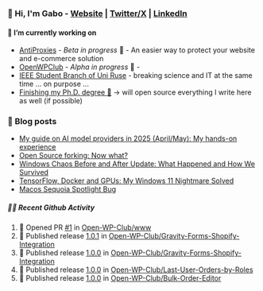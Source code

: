 ### 👋 Hi, I'm Gabo - [Website](https://gkanev.com) | [Twitter/X](https://twitter.com/mrgkanev) | [LinkedIn](https://www.linkedin.com/in/mrgkanev)

#### 🔭 I’m currently working on
- [AntiProxies](https://antiproxies.com/) - *Beta in progress* 🚀 -  An easier way to protect your website and e-commerce solution
- [OpenWPClub](https://openwpclub.com/) - *Alpha in progress* 🚀 - 
- [IEEE Student Branch of Uni Ruse](https://github.com/IEEE-Student-Branch-of-Uni-Ruse) - breaking science and IT at the same time ... on purpose ...
- [Finishing my Ph.D. degree 🤔](https://scholar.google.com/citations?user=En7GPEsAAAAJ&hl=en) -> will open source everything I write here as well (if possible)

### 📖 Blog posts
<!-- BLOG-POST-LIST:START -->
- [My guide on AI model providers in 2025 &lpar;April/May&rpar;: My hands-on experience](https://gkanev.com/posts/my-guide-on-ai-model-providers-in-2025-april-may-my-hands-on-experience/)
- [Open Source forking: Now what?](https://gkanev.com/posts/open-source-forking-now-what/)
- [Windows Chaos Before and After Update: What Happened and How We Survived](https://gkanev.com/posts/windows-chaos-after-update-what-happened-and-how-we-survived/)
- [TensorFlow, Docker and GPUs: My Windows 11 Nightmare Solved](https://gkanev.com/posts/tensorflow-docker-and-gpus-my-windows-11-nightmare-solved/)
- [Macos Sequoia Spotlight Bug](https://gkanev.com/posts/macos-sequoia-spotlight-bug/)
<!-- BLOG-POST-LIST:END -->

##### 🧑‍💻 Recent Github Activity

<!--START_SECTION:activity-->
1. 💪 Opened PR [#1](https://github.com/Open-WP-Club/www/pull/1) in [Open-WP-Club/www](https://github.com/Open-WP-Club/www)
2. 🚀 Published release [1.0.1](https://github.com/Open-WP-Club/Gravity-Forms-Shopify-Integration/releases/tag/1.0.1) in [Open-WP-Club/Gravity-Forms-Shopify-Integration](https://github.com/Open-WP-Club/Gravity-Forms-Shopify-Integration)
3. 🚀 Published release [1.0.0](https://github.com/Open-WP-Club/Gravity-Forms-Shopify-Integration/releases/tag/1.0.0) in [Open-WP-Club/Gravity-Forms-Shopify-Integration](https://github.com/Open-WP-Club/Gravity-Forms-Shopify-Integration)
4. 🚀 Published release [1.0.0](https://github.com/Open-WP-Club/Last-User-Orders-by-Roles/releases/tag/1.0.0) in [Open-WP-Club/Last-User-Orders-by-Roles](https://github.com/Open-WP-Club/Last-User-Orders-by-Roles)
5. 🚀 Published release [1.0.0](https://github.com/Open-WP-Club/Bulk-Order-Editor/releases/tag/1.0.0) in [Open-WP-Club/Bulk-Order-Editor](https://github.com/Open-WP-Club/Bulk-Order-Editor)
<!--END_SECTION:activity-->
